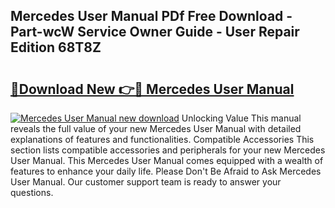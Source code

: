 ## Mercedes User Manual PDf Free Download - Part-wcW Service Owner Guide - User Repair Edition 68T8Z

# <h2><a href="http://cf17856.oget.top/?id=Mercedes+User+Manual">🔗Download New 👉🔴 Mercedes User Manual</a></h2>

[![Mercedes User Manual new download](https://i.imgur.com/5g1atiW.png)](http://cf17856.oget.top/?id=Mercedes+User+Manual)
Unlocking Value This manual reveals the full value of your new Mercedes User Manual with detailed explanations of features and functionalities. Compatible Accessories This section lists compatible accessories and peripherals for your new Mercedes User Manual. This Mercedes User Manual comes equipped with a wealth of features to enhance your daily life. Please Don't Be Afraid to Ask Mercedes User Manual. Our customer support team is ready to answer your questions.
